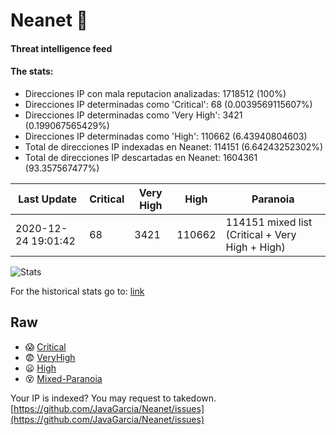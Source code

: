 # Neanet :hocho:
#### Threat intelligence feed
#### The stats:

- Direcciones IP con mala reputacion analizadas: 1718512 (100%)
- Direcciones IP determinadas como 'Critical':  68 (0.0039569115607%)
- Direcciones IP determinadas como 'Very High':  3421 (0.199067565429%)
- Direcciones IP determinadas como 'High':  110662 (6.43940804603)
- Total de direcciones IP indexadas en Neanet:  114151 (6.64243252302%)
- Total de direcciones IP descartadas en Neanet:  1604361 (93.357567477%)

| Last Update | Critical | Very High | High | Paranoia |
| --- | --- | --- | --- | --- |
| 2020-12-24 19:01:42 | 68 | 3421 | 110662 | 114151 mixed list (Critical + Very High + High)|

![Stats](https://docs.google.com/spreadsheets/d/e/2PACX-1vSnaNMIXVabIpDJjufMlzH7poXnshF3mgd8Is1g9ytUEzVsP5my4Trn8f-xkoLLQ38xpL3HtmUexLo6/pubchart?oid=501124687&format=image)

For the historical stats go to: [link](/stats.csv)
## Raw
- :scream: [Critical](https://raw.githubusercontent.com/JavaGarcia/Neanet/master/blacklists/neanet_critical.txt)
- :fearful: [VeryHigh](https://raw.githubusercontent.com/JavaGarcia/Neanet/master/blacklists/neanet_veryHigh.txtt)
- :frowning: [High](https://raw.githubusercontent.com/JavaGarcia/Neanet/master/blacklists/neanet_high.txt)
- :dizzy_face: [Mixed-Paranoia](https://raw.githubusercontent.com/JavaGarcia/Neanet/master/blacklists/neanet_all.txt)


Your IP is indexed? You may request to takedown. [https://github.com/JavaGarcia/Neanet/issues](https://github.com/JavaGarcia/Neanet/issues)



































































































































































































































































































































































































































































































































































































































































































































































































































































































































































































































































































































































































































































































































































































































































































































































































































































































































































































































































































































































































































































































































































































































































































































































































































































































































































































































































































































































































































































































































































































































































































































